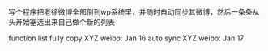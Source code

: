 写个程序把老徐微博全部倒到wp系统里，并随时自动同步其微博，然后一条条从头开始塞选出来自己做个新的列表



function list
  fully copy XYZ weibo: Jan 16
  auto sync XYZ weibo: Jan 17